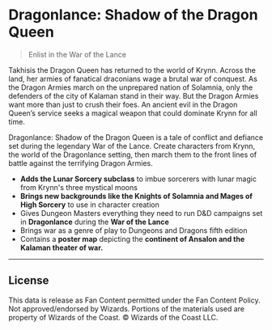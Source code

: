 # Dragonlance: Shadow of the Dragon Queen

> Enlist in the War of the Lance 

Takhisis the Dragon Queen has returned to the world of Krynn. Across the land, her armies of fanatical draconians wage a brutal war of conquest. As the Dragon Armies march on the unprepared nation of Solamnia, only the defenders of the city of Kalaman stand in their way. But the Dragon Armies want more than just to crush their foes. An ancient evil in the Dragon Queen’s service seeks a magical weapon that could dominate Krynn for all time. 

Dragonlance: Shadow of the Dragon Queen is a tale of conflict and defiance set during the legendary War of the Lance. Create characters from Krynn, the world of the Dragonlance setting, then march them to the front lines of battle against the terrifying Dragon Armies. 

* **Adds the Lunar Sorcery subclass** to imbue sorcerers with lunar magic from Krynn's three mystical moons
* **Brings new backgrounds like the Knights of Solamnia and Mages of High Sorcery** to use in character creation
* Gives Dungeon Masters everything they need to run D&D campaigns set in **Dragonlance** during the **War of the Lance**
* Brings war as a genre of play to Dungeons and Dragons fifth edition
* Contains a **poster map** depicting the **continent of Ansalon and the Kalaman theater of war.**

---

## License

This data is release as Fan Content permitted under the Fan Content Policy. Not approved/endorsed by Wizards. Portions of the materials used are property of Wizards of the Coast. © Wizards of the Coast LLC.
